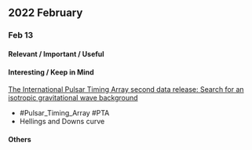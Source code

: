 ## 2022 February

### Feb 13

#### Relevant / Important / Useful




#### Interesting / Keep in Mind

[The International Pulsar Timing Array second data release: Search for an isotropic gravitational wave background](https://academic.oup.com/mnras/article-abstract/510/4/4873/6503453?redirectedFrom=fulltext)

+ #Pulsar_Timing_Array #PTA
+  Hellings and Downs curve




#### Others
